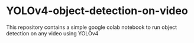 # YOLOv4-object-detection-on-video
This repository contains a simple google colab notebook to run object detection on any video using YOLOv4

